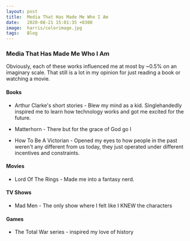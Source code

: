 ```yaml
---
layout: post
title:  Media That Has Made Me Who I Am
date:   2020-08-21 15:01:35 +0300
image:  harris/colorimage.jpg
tags:   Blog
---
```


### Media That Has Made Me Who I Am

Obviously, each of these works influenced me at most by ~0.5% on an imaginary scale. That still is a lot in my opinion for just reading a book or watching a movie. 

#### Books

* Arthur Clarke's short stories - Blew my mind as a kid. Singlehandedly inspired me to learn how technology works and got me excited for the future.

* Matterhorn - There but for the grace of God go I

* How To Be A Victorian - Opened my eyes to how people in the past weren't any different from us today, they just operated under different incentives and constraints.

#### Movies

* Lord Of The Rings - Made me into a fantasy nerd.

#### TV Shows

* Mad Men - The only show where I felt like I KNEW the characters

#### Games

* The Total War series - inspired my love of history
